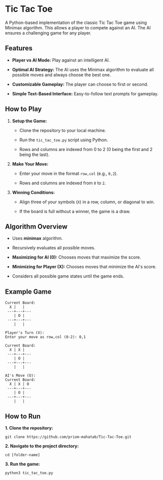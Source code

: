 # Tic Tac Toe
A Python-based implementation of the classic Tic Tac Toe game using Minimax algorithm. This allows a player to compete against an AI. The AI ensures a challenging game for any player.

## Features
- **Player vs AI Mode:** Play against an intelligent AI.
  
- **Optimal AI Strategy:** The AI uses the Minimax algorithm to evaluate all possible moves and always choose the best one.
  
- **Customizable Gameplay:** The player can choose to first or second.
  
- **Simple Text-Based Interface:** Easy-to-follow text prompts for gameplay.

## How to Play
1. **Setup the Game:**
   - Clone the repository to your local machine.
     
   - Run the `tic_tac_toe.py` script using Python.
     
   - Rows and columns are indexed from 0 to 2 (0 being the first and 2 being the last).
2. **Make Your Move:**
   - Enter your move in the format `row,col` (e.g., `0,2`).
  
   - Rows and columns are indexed from `0` to `2`.
3. **Winning Conditions:**
   - Align three of your symbols (`X`) in a row, column, or diagonal to win.
  
   - If the board is full without a winner, the game is a draw.
  
## Algorithm Overview
- Uses **minimax** algorithm.
  
- Recursively evaluates all possible moves.
  
- **Maximizing for AI (0):** Chooses moves that maximize the score.
- **Minimizing for Player (X):** Chooses moves that minimize the AI's score.
- Considers all possible game states until the game ends.

## Example Game
```
Current Board:
  X |   |  
 ---+---+---
    | O |  
 ---+---+---
    |   |  

Player's Turn (X):
Enter your move as row,col (0-2): 0,1

Current Board:
  X | X |  
 ---+---+---
    | O |  
 ---+---+---
    |   |  

AI's Move (O):
Current Board:
  X | X | O 
 ---+---+---
    | O |  
 ---+---+---
    |   | 
```

## How to Run
**1. Clone the repository:**
  ```
  git clone https://github.com/priom-mahatab/Tic-Tac-Toe.git
  ```
**2. Navigate to the project directory:**
  ```
  cd [folder-name]
  ```
  
**3. Run the game:**
  ```
  python3 tic_tac_toe.py
  ```
